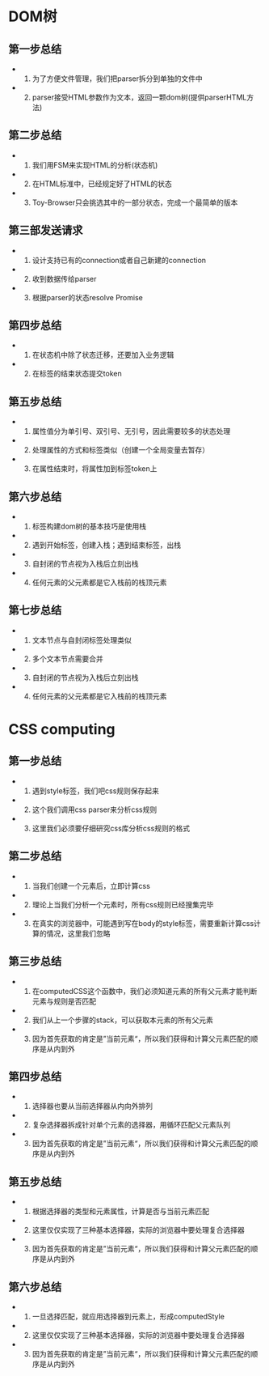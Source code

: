 # DOM树

## 第一步总结
 * 1. 为了方便文件管理，我们把parser拆分到单独的文件中
 * 2. parser接受HTML参数作为文本，返回一颗dom树(提供parserHTML方法)

## 第二步总结
 * 1. 我们用FSM来实现HTML的分析(状态机) 
 * 2. 在HTML标准中，已经规定好了HTML的状态
 * 3. Toy-Browser只会挑选其中的一部分状态，完成一个最简单的版本

## 第三部发送请求
 * 1. 设计支持已有的connection或者自己新建的connection
 * 2. 收到数据传给parser
 * 3. 根据parser的状态resolve Promise

## 第四步总结
 * 1. 在状态机中除了状态迁移，还要加入业务逻辑
 * 2. 在标签的结束状态提交token

## 第五步总结
 * 1. 属性值分为单引号、双引号、无引号，因此需要较多的状态处理
 * 2. 处理属性的方式和标签类似（创建一个全局变量去暂存）
 * 3. 在属性结束时，将属性加到标签token上

## 第六步总结
 * 1. 标签构建dom树的基本技巧是使用栈
 * 2. 遇到开始标签，创建入栈；遇到结束标签，出栈
 * 3. 自封闭的节点视为入栈后立刻出栈
 * 4. 任何元素的父元素都是它入栈前的栈顶元素

## 第七步总结
 * 1. 文本节点与自封闭标签处理类似
 * 2. 多个文本节点需要合并
 * 3. 自封闭的节点视为入栈后立刻出栈
 * 4. 任何元素的父元素都是它入栈前的栈顶元素



# CSS computing

## 第一步总结
 * 1. 遇到style标签，我们吧css规则保存起来
 * 2. 这个我们调用css parser来分析css规则
 * 3. 这里我们必须要仔细研究css库分析css规则的格式

## 第二步总结
 * 1. 当我们创建一个元素后，立即计算css
 * 2. 理论上当我们分析一个元素时，所有css规则已经搜集完毕
 * 3. 在真实的浏览器中，可能遇到写在body的style标签，需要重新计算css计算的情况，这里我们忽略

## 第三步总结
 * 1. 在computedCSS这个函数中，我们必须知道元素的所有父元素才能判断元素与规则是否匹配
 * 2. 我们从上一个步骤的stack，可以获取本元素的所有父元素 
 * 3. 因为首先获取的肯定是”当前元素“，所以我们获得和计算父元素匹配的顺序是从内到外 

## 第四步总结
 * 1. 选择器也要从当前选择器从内向外排列
 * 2. 复杂选择器拆成针对单个元素的选择器，用循环匹配父元素队列
 * 3. 因为首先获取的肯定是”当前元素“，所以我们获得和计算父元素匹配的顺序是从内到外 
 
## 第五步总结
 * 1. 根据选择器的类型和元素属性，计算是否与当前元素匹配
 * 2. 这里仅仅实现了三种基本选择器，实际的浏览器中要处理复合选择器
 * 3. 因为首先获取的肯定是”当前元素“，所以我们获得和计算父元素匹配的顺序是从内到外 

## 第六步总结
 * 1. 一旦选择匹配，就应用选择器到元素上，形成computedStyle
 * 2. 这里仅仅实现了三种基本选择器，实际的浏览器中要处理复合选择器
 * 3. 因为首先获取的肯定是”当前元素“，所以我们获得和计算父元素匹配的顺序是从内到外 

